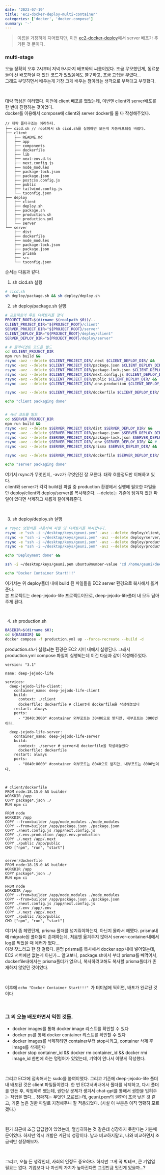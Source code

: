 ```yaml
---
date: '2023-07-19'
title: 'ec2-docker-deploy-multi-container'
categories: ['docker', 'docker-compose']
summary: '-'
---
```


> 이름을 거창하게 지어봤지만, 이전 [ec2-docker-deploy](https://geuni620.github.io/blog/2023/6/26/ec2-docker-deploy/)에서 server 배포가 추가된 것 뿐이다.

### multi-stage

오늘 정확히 오후 2시부터 저녁 9시까지 배포와의 씨름이었다.
조금 무모했던게, 동료분들이 선 배포하실 때 썼던 코드가 있었음에도 불구하고, 조금 고집을 부렸다...  
그래도 부딪히면서 배우는게 가장 크게 배우는 점이라는 생각으로 부턱대고 부딪혔다.

<br>

대략 핵심은 이러했다. 이전에 client 배포를 했었는데, 이번엔 client와 server배포를 한 번에 진행하는 것이었다.  
docker를 이용해서 compose에 client와 server docker를 둘 다 작성해주었다.

```
// 대략 폴더구조는 이러하다.
├── cicd.sh // root에서 sh cicd.sh를 실행하면 모든게 자동배포되길 바랐다.
├── client
│   ├── README.md
│   ├── app
│   ├── components
│   ├── dockerfile
│   ├── lib
│   ├── next-env.d.ts
│   ├── next.config.js
│   ├── node_modules
│   ├── package-lock.json
│   ├── package.json
│   ├── postcss.config.js
│   ├── public
│   ├── tailwind.config.js
│   └── tsconfig.json
├── deploy
│   ├── client
│   ├── deploy.sh
│   ├── package.sh
│   ├── production.sh
│   ├── production.yml
│   └── server
└── server
    ├── dist
    ├── dockerfile
    ├── node_modules
    ├── package-lock.json
    ├── package.json
    ├── prisma
    ├── src
    └── tsconfig.json
```

순서는 다음과 같다.

1. sh cicd.sh 실행

```BASH
# cicd.sh
sh deploy/package.sh && sh deploy/deploy.sh
```

2. sh deploy/package.sh 실행

```BASH
# 프로젝트의 루트 디렉토리를 정의
PROJECT_ROOT=$(dirname $(realpath $0))/..
CLIENT_PROJECT_DIR="${PROJECT_ROOT}/client"
SERVER_PROJECT_DIR="${PROJECT_ROOT}/server"
CLIENT_DEPLOY_DIR="${PROJECT_ROOT}/deploy/client"
SERVER_DEPLOY_DIR="${PROJECT_ROOT}/deploy/server"

# # 클라이언트 코드를 빌드
cd $CLIENT_PROJECT_DIR
npm run build &&
rsync -avz --delete $CLIENT_PROJECT_DIR/.next $CLIENT_DEPLOY_DIR/ &&
rsync -avz --delete $CLIENT_PROJECT_DIR/package.json $CLIENT_DEPLOY_DIR/ &&
rsync -avz --delete $CLIENT_PROJECT_DIR/package-lock.json $CLIENT_DEPLOY_DIR/ &&
rsync -avz --delete $CLIENT_PROJECT_DIR/next.config.js $CLIENT_DEPLOY_DIR/ &&
rsync -avz --delete $CLIENT_PROJECT_DIR/public $CLIENT_DEPLOY_DIR/ &&
rsync -avz --delete $CLIENT_PROJECT_DIR/.env.production $CLIENT_DEPLOY_DIR/ &&

rsync -avz --delete $CLIENT_PROJECT_DIR/dockerfile $CLIENT_DEPLOY_DIR/ &&

echo "client packaging done"


# 서버 코드를 빌드
cd $SERVER_PROJECT_DIR
npm run build &&
rsync -avz --delete $SERVER_PROJECT_DIR/dist $SERVER_DEPLOY_DIR/ &&
rsync -avz --delete $SERVER_PROJECT_DIR/package.json $SERVER_DEPLOY_DIR/ &&
rsync -avz --delete $SERVER_PROJECT_DIR/package-lock.json $SERVER_DEPLOY_DIR/ &&
rsync -avz --delete $SERVER_PROJECT_DIR/.env $SERVER_DEPLOY_DIR/ && # .env.production이 아닌 .env로 넘겨줬다. ec2환경에서 docker container 내에서 .env.production을 읽지 못하는 이슈때문이었다.
rsync -avz --delete $SERVER_PROJECT_DIR/prisma $SERVER_DEPLOY_DIR/ &&

rsync -avz --delete $SERVER_PROJECT_DIR/dockerfile $SERVER_DEPLOY_DIR/ &&

echo "server packaging done"
```

여기서 rsync가 무엇인지, -avz가 무엇인진 잘 모른다. 대략 흐름정도만 이해하고 있다.  
client와 server가 각각 build된 파일 중 production 환경에서 실행에 필요한 파일들만 deploy/client와 deploy/server롤 복사해준다.
--delete는 기존에 담겨져 있던 파일이 있다면 삭제하고 새롭게 갈아끼워준다.

<br>

3. sh deploy/deploy.sh 실행

```BASH
# rsync 명령어를 사용하여 파일 및 디렉토리를 복사합니다.
rsync -e "ssh -i ~/desktop/keys/geuni.pem" -avz --delete deploy/client/ ubuntu@number-value:경로경로/deep-jejodo-life/client &&
rsync -e "ssh -i ~/desktop/keys/geuni.pem" -avz --delete deploy/server/ ubuntu@number-value:경로경로/deep-jejodo-life/server &&
rsync -e "ssh -i ~/desktop/keys/geuni.pem" -avz --delete deploy/production.yml ubuntu@number-value:경로경로/deep-jejodo-life/ &&
rsync -e "ssh -i ~/desktop/keys/geuni.pem" -avz --delete deploy/production.sh ubuntu@number-value:경로경로/deep-jejodo-life/ &&

echo "Deployment done" &&

ssh -i ~/desktop/keys/geuni.pem ubuntu@number-value "cd /home/geuni/deep-jejodo-life/ && sudo sh production.sh" &&

echo "Docker Container Start!!!"
```

여기서는 위 deploy폴더 내에 build 된 파일들을 EC2 server 환경으로 복사해서 옮겨준다.  
본 프로젝트는 deep-jejodo-life 프로젝트이므로, deep-jejodo-life폴더 내 모두 담아주게 된다.

<br>

4. sh production.sh

```BASH
BASEDIR=$(dirname $0);
cd ${BASEDIR} &&
docker compose -f production.yml up --force-recreate --build -d
```

production.sh가 실행되는 환경은 EC2 서버 내에서 실행된다. 그래서 production.yml compose 파일이 실행되는데 이건 다음과 같이 작성해주었다.

```YML
version: "3.1"

name: deep-jejodo-life

services:
  deep-jejodo-life-client:
    container_name: deep-jejodo-life-client
    build:
      context: ./client
      dockerfile: dockerfile # client내 dockerfile을 작성해놓았다
    restart: always
    ports:
      - "3040:3000" #container 외부포트는 30400으로 받지만, 내부포트는 3000번이다.

  deep-jejodo-life-server:
    container_name: deep-jejodo-life-server
    build:
      context: ./server # server내 dockerfile을 작성해놓았다
      dockerfile: dockerfile
    restart: always
    ports:
      - "8040:8000" #container 외부포트는 8040으로 받지만, 내부포트는 8000번이다.
```

<br>

```DOCKER
# client/dockerfile
FROM node:18.15.0 AS builder
WORKDIR /app
COPY package*.json ./
RUN npm ci

FROM node
WORKDIR /app
COPY --from=builder /app/node_modules ./node_modules
COPY --from=builder /app/package.json ./package.json
COPY ./next.config.js /app/next.config.js
COPY ./.env.production /app/.env.production
COPY ./.next /app/.next
COPY ./public /app/public
CMD ["npm", "run", "start"]


server/dockerfile
FROM node:18.15.0 AS builder
WORKDIR /app
COPY package*.json ./
RUN npm ci

FROM node
WORKDIR /app
COPY --from=builder /app/node_modules ./node_modules
COPY --from=builder /app/package.json ./package.json
COPY ./next.config.js /app/next.config.js
COPY ./.env /app/.env
COPY ./.next /app/.next
COPY ./public /app/public
CMD ["npm", "run", "start"]
```

여기서 좀 헤맸던게, prisma 폴더를 넘겨줘야하는지, 아닌지 몰라서 헤맸다. prisma내에 migrate된 폴더들이 존재하는데, 처음엔 옮겨주지 않아서 server-container내에서 log를 찍었을 때 에러가 떴다...  
이것 찾느라고 한 참 걸렸다. 분명 prisma를 복사해서 docker app 내에 넣어줬는데, EC2 서버에선 없는게 아닌가... 알고보니, package.sh에서 부터 prisma를 빼먹어서, dockerfile내에서는 prisma폴더가 없으니, 복사하려고해도 복사할 prisma폴더가 존재하지 않았던 것이었다.

<br>

이후에 `echo "Docker Container Start!!!" `가 터미널에 찍히면, 배포가 완료된 것이다

<br>

### 그 외 오늘 배포하면서 익힌 것들.

- docker images를 통해 docker image 리스트를 확인할 수 있다
- docker ps를 통해 docker container 리스트를 확인할 수 있다
- docker images를 삭제하려면 container부터 stop시키고, container 삭제 후 image를 삭제한다
- docker stop container_id && docker rm container_id && docker rmi image_id 한번에 하는 명령어가 있었는데, 기억이 안나서 이렇게 작성했다.

<br>

그리고 EC2에 접속해서는 sudo를 붙여야했다. 그리고 기존에 deep-jejodo-life 폴더 내 배포된 것은 client 파일들이었다. 한 번 EC2서버내에서 폴더를 삭제하고, 다시 폴더를 만든 후, 작업하려 했는데, 권한상 문제가 생겨서 chat-gpt를 통해서 권한을 입혀주는 작업을 했다...
정확히는 무엇인 모르겠는데, geuni.pem의 권한이 조금 낮은 것 같고, 기존 높은 권한 파일로 지정해주니 잘 적용되었다.
(사실 이 부분은 아직 명확히 모르겠다.)

<br>

뭔가 최근에 조금 답답함이 있었는데, 열심히하는 것 같은데 성장하지 못한다는 기분때문이었다. 하지만 역시 개발은 계단식 성장이다. 남과 비교하지말고, 나와 비교하면서 조금씩만 성장해보자.

<br>

그리고, 오늘 든 생각인데, 사회의 인정도 중요하다. 하지만 그게 꼭 빅테크, 큰 기업일 필요는 없다. 기업보다 나 자신의 가치가 높아진다면 그것만큼 멋진게 있을까...?
